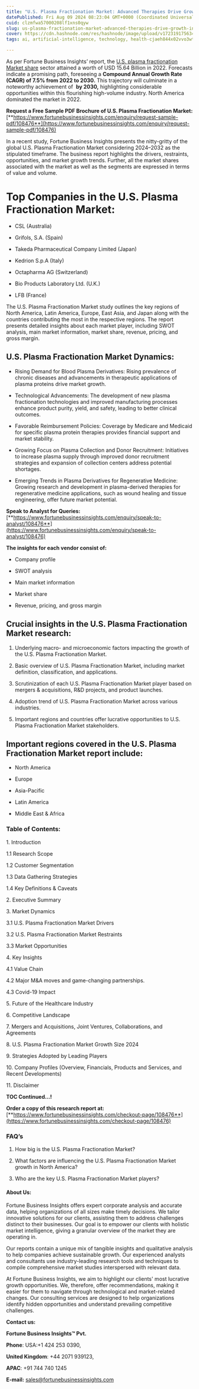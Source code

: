 ```yaml
---
title: "U.S. Plasma Fractionation Market: Advanced Therapies Drive Growth in Plasma Products"
datePublished: Fri Aug 09 2024 08:23:04 GMT+0000 (Coordinated Universal Time)
cuid: clzmfwa57000208lf1xns0qyw
slug: us-plasma-fractionation-market-advanced-therapies-drive-growth-in-plasma-products
cover: https://cdn.hashnode.com/res/hashnode/image/upload/v1723191756344/33869a5b-1708-47e3-8ed2-140a6d7cb7ca.png
tags: ai, artificial-intelligence, technology, health-cjaeh844x02vvo3wtj5r2s75q, healthcare

---
```


As per Fortune Business Insights’ report, the [U.S. plasma fractionation Market share](https://www.fortunebusinessinsights.com/u-s-plasma-fractionation-market-108476) sector attained a worth of USD 15.64 Billion in 2022. Forecasts indicate a promising path, foreseeing a **Compound Annual Growth Rate (CAGR) of 7.5% from 2022 to 2030.** This trajectory will culminate in a noteworthy achievement of  **by 2030,** highlighting considerable opportunities within this flourishing high-volume industry. North America dominated the market in 2022.

**Request a Free Sample PDF Brochure of U.S. Plasma Fractionation Market:** [**https://www.fortunebusinessinsights.com/enquiry/request-sample-pdf/108476**](https://www.fortunebusinessinsights.com/enquiry/request-sample-pdf/108476)

In a recent study, Fortune Business Insights presents the nitty-gritty of the global U.S. Plasma Fractionation Market considering 2024–2032 as the stipulated timeframe. The business report highlights the drivers, restraints, opportunities, and market growth trends. Further, all the market shares associated with the market as well as the segments are expressed in terms of value and volume.

# **Top Companies in the U.S. Plasma Fractionation Market:**

* CSL (Australia)
    
* Grifols, S.A. (Spain)
    
* Takeda Pharmaceutical Company Limited (Japan)
    
* Kedrion S.p.A (Italy)
    
* Octapharma AG (Switzerland)
    
* Bio Products Laboratory Ltd. (U.K.)
    
* LFB (France)
    

The U.S. Plasma Fractionation Market study outlines the key regions of North America, Latin America, Europe, East Asia, and Japan along with the countries contributing the most in the respective regions. The report presents detailed insights about each market player, including SWOT analysis, main market information, market share, revenue, pricing, and gross margin.

## U.S. Plasma Fractionation Market **Dynamics**:

* Rising Demand for Blood Plasma Derivatives: Rising prevalence of chronic diseases and advancements in therapeutic applications of plasma proteins drive market growth.
    
* Technological Advancements: The development of new plasma fractionation technologies and improved manufacturing processes enhance product purity, yield, and safety, leading to better clinical outcomes.
    
* Favorable Reimbursement Policies: Coverage by Medicare and Medicaid for specific plasma protein therapies provides financial support and market stability.
    
* Growing Focus on Plasma Collection and Donor Recruitment: Initiatives to increase plasma supply through improved donor recruitment strategies and expansion of collection centers address potential shortages.
    
* Emerging Trends in Plasma Derivatives for Regenerative Medicine: Growing research and development in plasma-derived therapies for regenerative medicine applications, such as wound healing and tissue engineering, offer future market potential.
    

**Speak to Analyst for Queries:** [**https://www.fortunebusinessinsights.com/enquiry/speak-to-analyst/108476**](https://www.fortunebusinessinsights.com/enquiry/speak-to-analyst/108476)

**The insights for each vendor consist of:**

* Company profile
    
* SWOT analysis
    
* Main market information
    
* Market share
    
* Revenue, pricing, and gross margin
    

## **Crucial insights in the U.S. Plasma Fractionation Market research:**

1. Underlying macro- and microeconomic factors impacting the growth of the U.S. Plasma Fractionation Market.
    
2. Basic overview of U.S. Plasma Fractionation Market, including market definition, classification, and applications.
    
3. Scrutinization of each U.S. Plasma Fractionation Market player based on mergers & acquisitions, R&D projects, and product launches.
    
4. Adoption trend of U.S. Plasma Fractionation Market across various industries.
    
5. Important regions and countries offer lucrative opportunities to U.S. Plasma Fractionation Market stakeholders.
    

## **Important regions covered in the U.S. Plasma Fractionation Market report include:**

* North America
    
* Europe
    
* Asia-Pacific
    
* Latin America
    
* Middle East & Africa
    

### **Table of Contents:**

1\. Introduction

1.1 Research Scope

1.2 Customer Segmentation

1.3 Data Gathering Strategies

1.4 Key Definitions & Caveats

2\. Executive Summary

3\. Market Dynamics

3.1 U.S. Plasma Fractionation Market Drivers

3.2 U.S. Plasma Fractionation Market Restraints

3.3 Market Opportunities

4\. Key Insights

4.1 Value Chain

4.2 Major M&A moves and game-changing partnerships.

4.3 Covid-19 Impact

5\. Future of the Healthcare Industry

6\. Competitive Landscape

7\. Mergers and Acquisitions, Joint Ventures, Collaborations, and Agreements

8\. U.S. Plasma Fractionation Market Growth Size 2024

9\. Strategies Adopted by Leading Players

10\. Company Profiles (Overview, Financials, Products and Services, and Recent Developments)

11\. Disclaimer

**TOC Continued…!**

**Order a copy of this research report at:** [**https://www.fortunebusinessinsights.com/checkout-page/108476**](https://www.fortunebusinessinsights.com/checkout-page/108476)

### **FAQ’s**

1. How big is the U.S. Plasma Fractionation Market?
    
2. What factors are influencing the U.S. Plasma Fractionation Market growth in North America?
    
3. Who are the key U.S. Plasma Fractionation Market players?
    

#### **About Us:**

Fortune Business Insights offers expert corporate analysis and accurate data, helping organizations of all sizes make timely decisions. We tailor innovative solutions for our clients, assisting them to address challenges distinct to their businesses. Our goal is to empower our clients with holistic market intelligence, giving a granular overview of the market they are operating in.

Our reports contain a unique mix of tangible insights and qualitative analysis to help companies achieve sustainable growth. Our experienced analysts and consultants use industry-leading research tools and techniques to compile comprehensive market studies interspersed with relevant data.

At Fortune Business Insights, we aim to highlight our clients' most lucrative growth opportunities. We, therefore, offer recommendations, making it easier for them to navigate through technological and market-related changes. Our consulting services are designed to help organizations identify hidden opportunities and understand prevailing competitive challenges.

**Contact us:**

**Fortune Business Insights™ Pvt.**

**Phone**: USA:+1 424 253 0390,

**United Kingdom**: +44 2071 939123,

**APAC**: +91 744 740 1245

**E-mail:** [sales@fortunebusinessinsights.com](mailto:sales@fortunebusinessinsights.com)